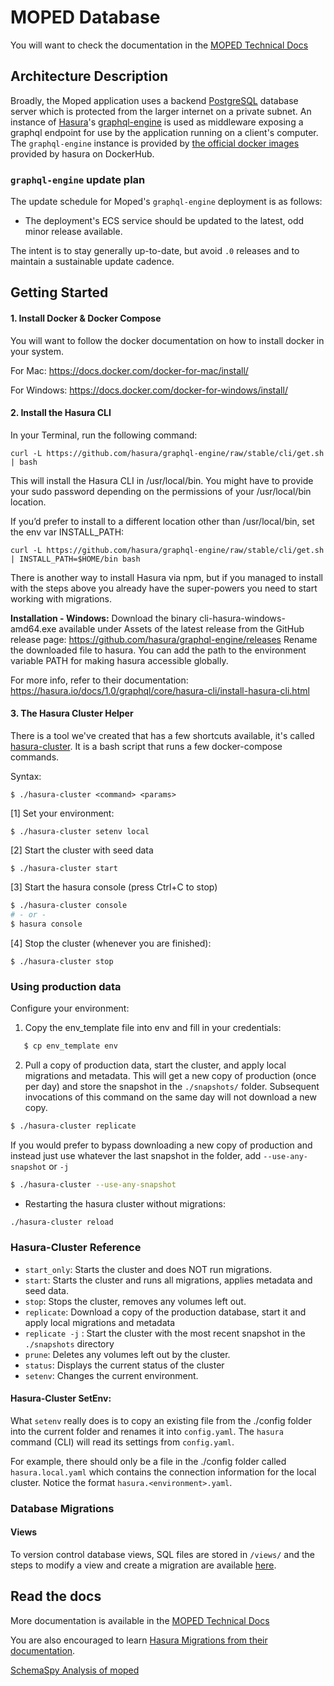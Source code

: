 # MOPED Database

You will want to check the documentation in the [MOPED Technical Docs](https://app.gitbook.com/@atd-dts/s/moped-technical-docs/dev-guides/hasura-migrations)

## Architecture Description

Broadly, the Moped application uses a backend [PostgreSQL](https://www.postgresql.org/) database server which is protected from the larger internet on a private subnet. An instance of [Hasura](https://hasura.io/)'s [graphql-engine](https://github.com/hasura/graphql-engine) is used as middleware exposing a graphql endpoint for use by the application running on a client's computer. The `graphql-engine` instance is provided by [the official docker images](https://hub.docker.com/r/hasura/graphql-engine) provided by hasura on DockerHub. 

### `graphql-engine` update plan

The update schedule for Moped's `graphql-engine` deployment is as follows:

* The deployment's ECS service should be updated to the latest, odd minor release available.

The intent is to stay generally up-to-date, but avoid `.0` releases and to maintain a sustainable update cadence. 

## Getting Started

#### 1. Install Docker & Docker Compose

You will want to follow the docker documentation on how to install docker in your system.

For Mac: https://docs.docker.com/docker-for-mac/install/

For Windows: https://docs.docker.com/docker-for-windows/install/

#### 2. Install the Hasura CLI

In your Terminal, run the following command:

```
curl -L https://github.com/hasura/graphql-engine/raw/stable/cli/get.sh | bash
```

This will install the Hasura CLI in /usr/local/bin. You might have to provide your sudo password depending on the permissions of your /usr/local/bin location.

If you’d prefer to install to a different location other than /usr/local/bin, set the env var INSTALL_PATH:

```
curl -L https://github.com/hasura/graphql-engine/raw/stable/cli/get.sh | INSTALL_PATH=$HOME/bin bash
```

There is another way to install Hasura via npm, but if you managed to install with the steps above you already have the super-powers you need to start working with migrations.

**Installation - Windows:** Download the binary cli-hasura-windows-amd64.exe available under Assets of the latest release from the GitHub release page: https://github.com/hasura/graphql-engine/releases
Rename the downloaded file to hasura. You can add the path to the environment variable PATH for making hasura accessible globally.

For more info, refer to their documentation:
https://hasura.io/docs/1.0/graphql/core/hasura-cli/install-hasura-cli.html

#### 3. The Hasura Cluster Helper

There is a tool we've created that has a few shortcuts available, it's called [hasura-cluster](https://github.com/cityofaustin/atd-moped/blob/main/moped-database/hasura-cluster).
It is a bash script that runs a few docker-compose commands.

Syntax:

```
$ ./hasura-cluster <command> <params>
```

[1] Set your environment:
```
$ ./hasura-cluster setenv local
```

[2] Start the cluster with seed data

```
$ ./hasura-cluster start
```

[3] Start the hasura console (press Ctrl+C to stop)

```bash
$ ./hasura-cluster console
# - or -
$ hasura console
```

[4] Stop the cluster (whenever you are finished):

```
$ ./hasura-cluster stop
```

### Using production data

Configure your environment:

1. Copy the env_template file into env and fill in your credentials:

```bash
   $ cp env_template env
```

2. Pull a copy of production data, start the cluster, and apply local migrations and metadata. This will get a new copy of production (once per day) and store the snapshot in the `./snapshots/` folder. Subsequent invocations of this command on the same day will not download a new copy. 

```bash
$ ./hasura-cluster replicate
```

If you would prefer to bypass downloading a new copy of production and instead just use whatever the last snapshot in the folder, add `--use-any-snapshot` or `-j` 

```bash
$ ./hasura-cluster --use-any-snapshot
```

- Restarting the hasura cluster without migrations:

```bash
./hasura-cluster reload
```
### Hasura-Cluster Reference

- `start_only`: Starts the cluster and does NOT run migrations.
- `start`: Starts the cluster and runs all migrations, applies metadata and seed data.
- `stop`: Stops the cluster, removes any volumes left out.
- `replicate`: Download a copy of the production database, start it and apply local migrations and metadata
- `replicate -j` : Start the cluster with the most recent snapshot in the `./snapshots` directory
- `prune`: Deletes any volumes left out by the cluster. 
- `status`: Displays the current status of the cluster
- `setenv`: Changes the current environment.

#### Hasura-Cluster SetEnv: 

What `setenv` really does is to copy an existing file from the ./config folder into
the current folder and renames it into `config.yaml`. The `hasura` command (CLI) will
read its settings from `config.yaml`.

For example, there should only be a file in the ./config folder called `hasura.local.yaml`
which contains the connection information for the local cluster. Notice the format
`hasura.<environment>.yaml`.

### Database Migrations

#### Views

To version control database views, SQL files are stored in `/views/` and the steps to modify a view and create a migration are available [here](/views/README.md).

## Read the docs

More documentation is available in the [MOPED Technical Docs](https://app.gitbook.com/@atd-dts/s/moped-technical-docs/dev-guides/hasura-migrations)

You are also encouraged to learn [Hasura Migrations from their documentation](https://hasura.io/docs/1.0/graphql/core/migrations/index.html). 

[SchemaSpy Analysis of moped](https://db-docs.austinmobility.io/atd-moped-production/index.html)
